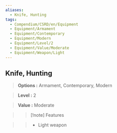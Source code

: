 ```yaml
---
aliases:
  - Knife, Hunting
tags:
  - Compendium/CSRD/en/Equipment
  - Equipment/Armament
  - Equipment/Contemporary
  - Equipment/Modern
  - Equipment/Level/2
  - Equipment/Value/Moderate
  - Equipment/Weapon/Light
---
```

    
      
## Knife, Hunting      
      
>      
> **Options :** Armament, Contemporary, Modern      
> **Level :** 2      
> **Value :** Moderate      
>>[!note] Features      
>> - Light weapon